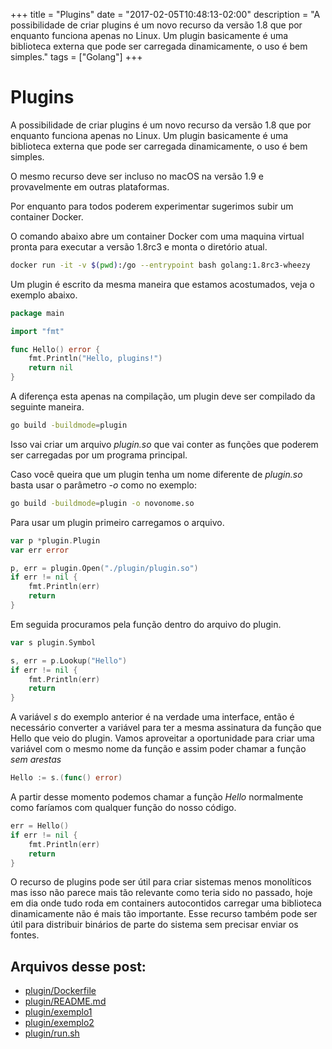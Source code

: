 +++
title = "Plugins"
date = "2017-02-05T10:48:13-02:00"
description = "A possibilidade de criar plugins é um novo recurso da versão 1.8 que por enquanto funciona apenas no Linux. Um plugin basicamente é uma biblioteca externa que pode ser carregada dinamicamente, o uso é bem simples."
tags = ["Golang"]
+++
# Plugins

A possibilidade de criar plugins é um novo recurso da versão 1.8 que por enquanto funciona apenas no Linux. Um plugin basicamente é uma biblioteca externa que pode ser carregada dinamicamente, o uso é bem simples.

O mesmo recurso deve ser incluso no macOS na versão 1.9 e provavelmente em outras plataformas.

Por enquanto para todos poderem experimentar sugerimos subir um container Docker.


O comando abaixo abre um container Docker com uma maquina virtual pronta para executar a versão 1.8rc3 e monta o diretório atual.

```bash
docker run -it -v $(pwd):/go --entrypoint bash golang:1.8rc3-wheezy
``` 

Um plugin é escrito da mesma maneira que estamos acostumados, veja o exemplo abaixo.

```go
package main

import "fmt"

func Hello() error {
	fmt.Println("Hello, plugins!")
	return nil
}
```

A diferença esta apenas na compilação, um plugin deve ser compilado da seguinte maneira.

```bash
go build -buildmode=plugin
```

Isso vai criar um arquivo *plugin.so* que vai conter as funções que poderem ser carregadas por um programa principal.

Caso você queira que um plugin tenha um nome diferente de *plugin.so* basta usar o parâmetro *-o* como no exemplo:

```bash
go build -buildmode=plugin -o novonome.so
```

Para usar um plugin primeiro carregamos o arquivo.

```go
var p *plugin.Plugin
var err error

p, err = plugin.Open("./plugin/plugin.so")
if err != nil {
	fmt.Println(err)
	return
}
```

Em seguida procuramos pela função dentro do arquivo do plugin.

```go
var s plugin.Symbol

s, err = p.Lookup("Hello")
if err != nil {
	fmt.Println(err)
	return
}
```

A variável *s* do exemplo anterior é na verdade uma interface, então é necessário converter a variável para ter a mesma assinatura da função que Hello que veio do plugin. Vamos aproveitar a oportunidade para criar uma variável com o mesmo nome da função e assim poder chamar a função *sem arestas*

```go
Hello := s.(func() error)
```

A partir desse momento podemos chamar a função *Hello* normalmente como faríamos com qualquer função do nosso código.

```go
err = Hello()
if err != nil {
	fmt.Println(err)
	return
}
```

O recurso de plugins pode ser útil para criar sistemas menos monolíticos mas isso não parece mais tão relevante como teria sido no passado, hoje em dia onde tudo roda em containers autocontidos carregar uma biblioteca dinamicamente não é mais tão importante. Esse recurso também pode ser útil para distribuir binários de parte do sistema sem precisar enviar os fontes.

## Arquivos desse post:

- [plugin/Dockerfile](https://github.com/go-br/estudos/blob/master/plugin/Dockerfile)
- [plugin/README.md](https://github.com/go-br/estudos/blob/master/plugin/README.md)
- [plugin/exemplo1](https://github.com/go-br/estudos/blob/master/plugin/exemplo1)
- [plugin/exemplo2](https://github.com/go-br/estudos/blob/master/plugin/exemplo2)
- [plugin/run.sh](https://github.com/go-br/estudos/blob/master/plugin/run.sh)
